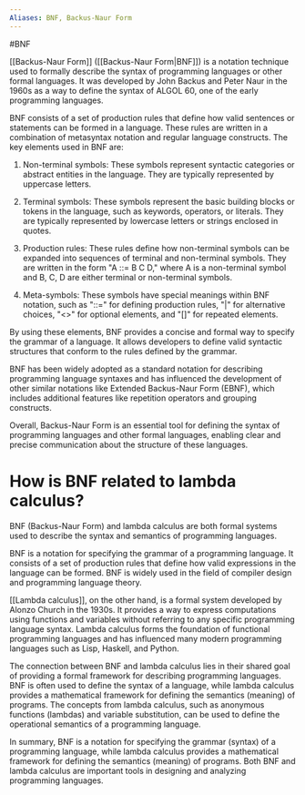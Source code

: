 ```yaml
---
Aliases: BNF, Backus-Naur Form
---
```

#BNF

[[Backus-Naur Form]] ([[Backus-Naur Form|BNF]]) is a notation technique used to formally describe the syntax of programming languages or other formal languages. It was developed by John Backus and Peter Naur in the 1960s as a way to define the syntax of ALGOL 60, one of the early programming languages.

BNF consists of a set of production rules that define how valid sentences or statements can be formed in a language. These rules are written in a combination of metasyntax notation and regular language constructs. The key elements used in BNF are:

1. Non-terminal symbols: These symbols represent syntactic categories or abstract entities in the language. They are typically represented by uppercase letters.

2. Terminal symbols: These symbols represent the basic building blocks or tokens in the language, such as keywords, operators, or literals. They are typically represented by lowercase letters or strings enclosed in quotes.

3. Production rules: These rules define how non-terminal symbols can be expanded into sequences of terminal and non-terminal symbols. They are written in the form "A ::= B C D," where A is a non-terminal symbol and B, C, D are either terminal or non-terminal symbols.

4. Meta-symbols: These symbols have special meanings within BNF notation, such as "::=" for defining production rules, "|" for alternative choices, "<>" for optional elements, and "[]" for repeated elements.

By using these elements, BNF provides a concise and formal way to specify the grammar of a language. It allows developers to define valid syntactic structures that conform to the rules defined by the grammar.

BNF has been widely adopted as a standard notation for describing programming language syntaxes and has influenced the development of other similar notations like Extended Backus-Naur Form (EBNF), which includes additional features like repetition operators and grouping constructs.

Overall, Backus-Naur Form is an essential tool for defining the syntax of programming languages and other formal languages, enabling clear and precise communication about the structure of these languages.

# How is BNF related to lambda calculus?

BNF (Backus-Naur Form) and lambda calculus are both formal systems used to describe the syntax and semantics of programming languages.

BNF is a notation for specifying the grammar of a programming language. It consists of a set of production rules that define how valid expressions in the language can be formed. BNF is widely used in the field of compiler design and programming language theory.

[[Lambda calculus]], on the other hand, is a formal system developed by Alonzo Church in the 1930s. It provides a way to express computations using functions and variables without referring to any specific programming language syntax. Lambda calculus forms the foundation of functional programming languages and has influenced many modern programming languages such as Lisp, Haskell, and Python.

The connection between BNF and lambda calculus lies in their shared goal of providing a formal framework for describing programming languages. BNF is often used to define the syntax of a language, while lambda calculus provides a mathematical framework for defining the semantics (meaning) of programs. The concepts from lambda calculus, such as anonymous functions (lambdas) and variable substitution, can be used to define the operational semantics of a programming language.

In summary, BNF is a notation for specifying the grammar (syntax) of a programming language, while lambda calculus provides a mathematical framework for defining the semantics (meaning) of programs. Both BNF and lambda calculus are important tools in designing and analyzing programming languages.